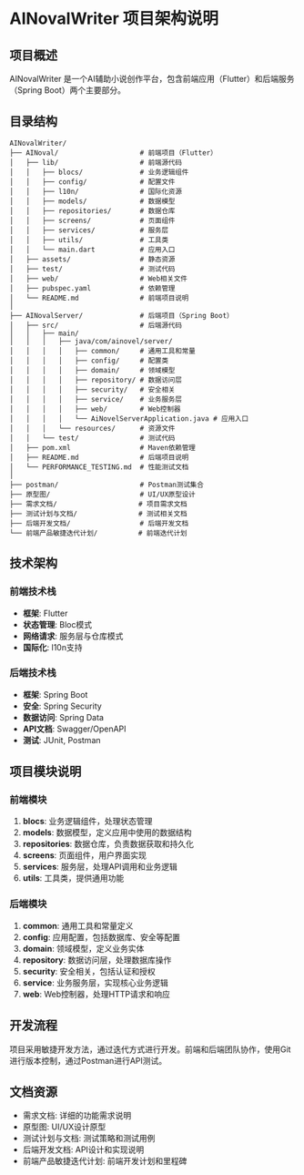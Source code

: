 # AINovalWriter 项目架构说明

## 项目概述

AINovalWriter 是一个AI辅助小说创作平台，包含前端应用（Flutter）和后端服务（Spring Boot）两个主要部分。

## 目录结构

```
AINovalWriter/
├── AINoval/                    # 前端项目（Flutter）
│   ├── lib/                    # 前端源代码
│   │   ├── blocs/              # 业务逻辑组件
│   │   ├── config/             # 配置文件
│   │   ├── l10n/               # 国际化资源
│   │   ├── models/             # 数据模型
│   │   ├── repositories/       # 数据仓库
│   │   ├── screens/            # 页面组件
│   │   ├── services/           # 服务层
│   │   ├── utils/              # 工具类
│   │   └── main.dart           # 应用入口
│   ├── assets/                 # 静态资源
│   ├── test/                   # 测试代码
│   ├── web/                    # Web相关文件
│   ├── pubspec.yaml            # 依赖管理
│   └── README.md               # 前端项目说明
│
├── AINovalServer/              # 后端项目（Spring Boot）
│   ├── src/                    # 后端源代码
│   │   ├── main/
│   │   │   ├── java/com/ainovel/server/
│   │   │   │   ├── common/     # 通用工具和常量
│   │   │   │   ├── config/     # 配置类
│   │   │   │   ├── domain/     # 领域模型
│   │   │   │   ├── repository/ # 数据访问层
│   │   │   │   ├── security/   # 安全相关
│   │   │   │   ├── service/    # 业务服务层
│   │   │   │   ├── web/        # Web控制器
│   │   │   │   └── AiNovelServerApplication.java # 应用入口
│   │   │   └── resources/      # 资源文件
│   │   └── test/               # 测试代码
│   ├── pom.xml                 # Maven依赖管理
│   ├── README.md               # 后端项目说明
│   └── PERFORMANCE_TESTING.md  # 性能测试文档
│
├── postman/                    # Postman测试集合
├── 原型图/                      # UI/UX原型设计
├── 需求文档/                    # 项目需求文档
├── 测试计划与文档/               # 测试相关文档
├── 后端开发文档/                 # 后端开发文档
└── 前端产品敏捷迭代计划/          # 前端迭代计划
```

## 技术架构

### 前端技术栈

- **框架**: Flutter
- **状态管理**: Bloc模式
- **网络请求**: 服务层与仓库模式
- **国际化**: l10n支持

### 后端技术栈

- **框架**: Spring Boot
- **安全**: Spring Security
- **数据访问**: Spring Data
- **API文档**: Swagger/OpenAPI
- **测试**: JUnit, Postman

## 项目模块说明

### 前端模块

1. **blocs**: 业务逻辑组件，处理状态管理
2. **models**: 数据模型，定义应用中使用的数据结构
3. **repositories**: 数据仓库，负责数据获取和持久化
4. **screens**: 页面组件，用户界面实现
5. **services**: 服务层，处理API调用和业务逻辑
6. **utils**: 工具类，提供通用功能

### 后端模块

1. **common**: 通用工具和常量定义
2. **config**: 应用配置，包括数据库、安全等配置
3. **domain**: 领域模型，定义业务实体
4. **repository**: 数据访问层，处理数据库操作
5. **security**: 安全相关，包括认证和授权
6. **service**: 业务服务层，实现核心业务逻辑
7. **web**: Web控制器，处理HTTP请求和响应

## 开发流程

项目采用敏捷开发方法，通过迭代方式进行开发。前端和后端团队协作，使用Git进行版本控制，通过Postman进行API测试。

## 文档资源

- 需求文档: 详细的功能需求说明
- 原型图: UI/UX设计原型
- 测试计划与文档: 测试策略和测试用例
- 后端开发文档: API设计和实现说明
- 前端产品敏捷迭代计划: 前端开发计划和里程碑 
